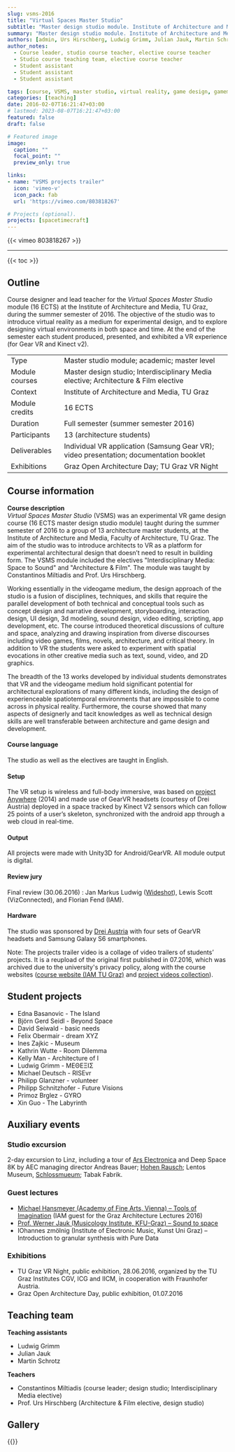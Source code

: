 ```yaml
---
slug: vsms-2016
title: "Virtual Spaces Master Studio"
subtitle: "Master design studio module. Institute of Architecture and Media, TU Graz 2016"
summary: "Master design studio module. Institute of Architecture and Media. TU Graz, 2016"
authors: [admin, Urs Hirschberg, Ludwig Grimm, Julian Jauk, Martin Schrotz]
author_notes: 
  - Course leader, studio course teacher, elective course teacher 
  - Studio course teaching team, elective course teacher 
  - Student assistant 
  - Student assistant 
  - Student assistant 

tags: [course, VSMS, master studio, virtual reality, game design, gamemaking, exhibition, Unity, TU Graz, IAM]
categories: [teaching]
date: 2016-02-07T16:21:47+03:00
# lastmod: 2023-08-07T16:21:47+03:00
featured: false
draft: false

# Featured image
image:
  caption: ""
  focal_point: ""
  preview_only: true

links: 
- name: "VSMS projects trailer"
  icon: 'vimeo-v'
  icon_pack: fab
  url: 'https://vimeo.com/803818267'

# Projects (optional).
projects: [spacetimecraft]
---
```



{{< vimeo 803818267 >}}

---

{{< toc >}}

## Outline 

Course designer and lead teacher for the *Virtual Spaces Master Studio* module (16 ECTS) at the Institute of Architecture and Media, TU Graz, during the summer semester of 2016.  The objective of the studio was to introduce virtual reality as a medium for experimental design, and to explore designing virtual environments in both space and time. At the end of the semester each student produced, presented, and exhibited a VR experience (for Gear VR and Kinect v2). 

| | |
|-|-|
| Type | Master studio module; academic; master level | 
| Module courses | Master design studio; Interdisciplinary Media elective; Architecture & Film elective | 
| Context | Institute of Architecture and Media, TU Graz|
| Module credits | 16 ECTS |  
| Duration | Full semester (summer semester 2016) | 
| Participants | 13 (architecture students) | 
| Deliverables | Individual VR application (Samsung Gear VR); video presentation; documentation booklet | 
| Exhibitions | Graz Open Architecture Day; TU Graz VR Night | 

## Course information

**Course description**  
*Virtual Spaces Master Studio* (VSMS) was an experimental VR game design course (16 ECTS master design studio module) taught during the summer semester of 2016 to a group of 13 architecture master students, at the Institute of Architecture and Media, Faculty of Architecture, TU Graz. The aim of the studio was to introduce architects to VR as a platform for experimental architectural design that doesn’t need to result in building form. The VSMS module included the electives "Interdisciplinary Media: Space to Sound" and "Architecture & Film". 
The module was taught by Constantinos Miltiadis and Prof. Urs Hirschberg.

Working essentially in the videogame medium, the design approach of the studio is a fusion of disciplines, techniques, and skills that require the parallel development of both technical and conceptual tools such as concept design and narrative development, storyboarding, interaction design, UI design, 3d modeling, sound design, video editing, scripting, app development, etc. The course introduced theoretical discussions of culture and space, analyzing and drawing inspiration from diverse discourses including video games, films, novels, architecture, and critical theory. In addition to VR the students were asked to experiment with spatial evocations in other creative media such as text, sound, video, and 2D graphics.

The breadth of the 13 works developed by individual students demonstrates that VR and the videogame medium hold significant potential for architectural explorations of many different kinds, including the design of experienceable spatiotemporal environments that are impossible to come across in physical reality. Furthermore, the course showed that many aspects of designerly and tacit knowledges as well as technical design skills are well transferable between architecture and game design and development.
#### Course language
The studio as well as the electives are taught in English. 

#### Setup  
The VR setup is wireless and full-body immersive, was based on [project Anywhere](../../project/project-anywhere) (2014) and made use of GearVR headsets (courtesy of Drei Austria) deployed in a space tracked by Kinect V2 sensors which can follow 25 points of a user’s skeleton, synchronized with the android app through a web cloud in real-time.

#### Output
All projects were made with Unity3D for Android/GearVR. All module output is digital.
#### Review jury 
Final review (30.06.2016) : Jan Markus Ludwig ([Wideshot](https://www.wideshot.at/)), Lewis Scott (VizConnected), and Florian Fend (IAM).
#### Hardware  
The studio was sponsored by [Drei Austria](http://drei.at/) with four sets of GearVR headsets and Samsung Galaxy S6 smartphones.

Note: The projects trailer video is a collage of video trailers of students’ projects. It is a reupload of the original first published in 07.2016, which was archived due to the university's privacy policy, along with the course websites ([course website (IAM TU Graz)](https://iam.tugraz.at/studio16s/) and [project videos collection](https://vimeo.com/channels/vsms2016)). 
## Student projects
- Edna Basanovic - The Island
- Björn Gerd Seidl -  Beyond Space
- David Seiwald - basic needs 
- Felix Obermair - dream XYZ
- Ines Zajkic - Museum
- Kathrin Wutte - Room Dilemma 
- Kelly Man - Architecture of I
- Ludwig Grimm - ΜΕΘΕΞΙΣ 
- Michael Deutsch - RISEvr
- Philipp Glanzner - volunteer
- Philipp Schnitzhofer - Future Visions
- Primoz Brglez - GYRO
- Xin Guo - The Labyrinth
## Auxiliary events 

### Studio excursion  
2-day excursion to Linz, including a tour of [Ars Electronica](http://www.aec.at/) and Deep Space 8K by AEC managing director  Andreas Bauer; [Hohen Rausch](http://www.hoehenrausch.at/); Lentos Museum, [Schlossmueum](http://www.landesmuseum.at/de/standorte/schlossmuseum-linz.html); Tabak Fabrik. 
### Guest lectures
- [Michael Hansmeyer (Academy of Fine Arts, Vienna) – Tools of Imagination](https://tube.tugraz.at/paella/ui/watch.html?id=25937cf3-66c2-4f5c-a58e-45377190c7bc) (IAM guest for the Graz Architecture Lectures 2016) 
- [Prof. Werner Jauk (Musicology Institute, KFU-Graz) – Sound to space](../../event/ol-2)
- IOhannes zmölnig (Institute of Electronic Music, Kunst Uni Graz) – Introduction to granular synthesis with Pure Data
### Exhibitions  
- TU Graz VR Night, public exhibition, 28.06.2016, organized by the TU Graz Institutes CGV, ICG and IICM, in cooperation with Fraunhofer Austria. 
- Graz Open Architecture Day, public exhibition, 01.07.2016
## Teaching team 

**Teaching assistants**  
- Ludwig Grimm  
- Julian Jauk  
- Martin Schrotz

**Teachers**  
- Constantinos Miltiadis  (course leader; design studio; Interdisciplinary Media elective)  
- Prof. Urs Hirschberg (Architecture & Film elective, design studio)

## Gallery 

{{<gallery album="16-vsms">}}
